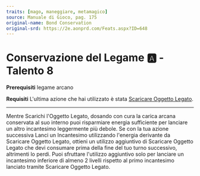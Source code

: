```yaml
---
traits: [mago, maneggiare, metamagico]
source: Manuale di Gioco, pag. 175
original-name: Bond Conservation
original-srd: https://2e.aonprd.com/Feats.aspx?ID=648
---
```


# Conservazione del Legame :a: - Talento 8

**Prerequisiti** legame arcano

**Requisiti** L'ultima azione che hai utilizzato è stata
[Scaricare Oggetto Legato](/azioni/scaricare-oggetto-legato).

---

Mentre Scarichi l'Oggetto Legato, dosando con cura la carica arcana conservata
al suo interno puoi risparmiare energia sufficiente per lanciare un altro
incantesimo leggermente più debole. Se con la tua azione successiva Lanci un
Incantesimo utilizzando l'energia derivante da Scaricare Oggetto Legato, ottieni
un utilizzo aggiuntivo di Scaricare Oggetto Legato che devi consumare prima
della fine del tuo turno successivo, altrimenti lo perdi. Puoi sfruttare
l'utilizzo aggiuntivo solo per lanciare un incantesimo inferiore di almeno 2
livelli rispetto al primo incantesimo lanciato tramite Scaricare Oggetto Legato.
